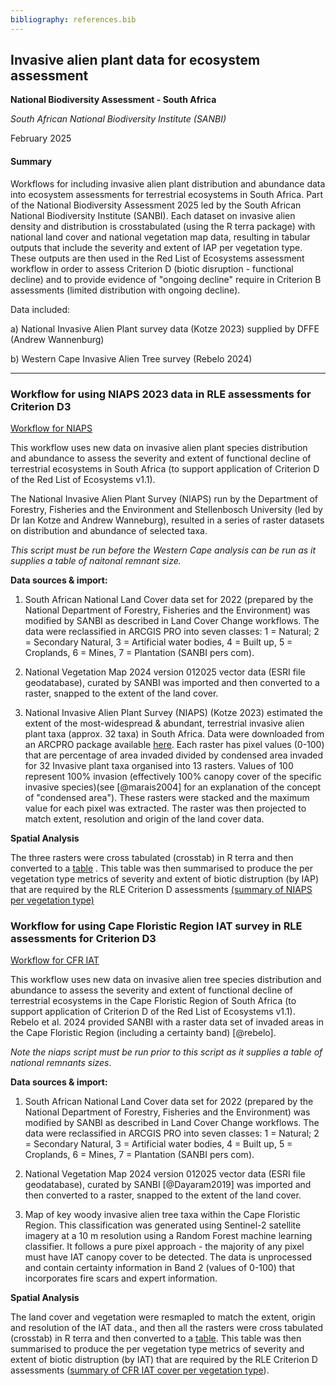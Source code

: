 ```yaml
---
bibliography: references.bib
---
```


## Invasive alien plant data for ecosystem assessment

**National Biodiversity Assessment - South Africa**

*South African National Biodiversity Institute (SANBI)*

February 2025

#### Summary

Workflows for including invasive alien plant distribution and abundance data into ecosystem assessments for terrestrial ecosystems in South Africa. Part of the National Biodiversity Assessment 2025 led by the South African National Biodiversity Institute (SANBI). Each dataset on invasive alien density and distribution is crosstabulated (using the R terra package) with national land cover and national vegetation map data, resulting in tabular outputs that include the severity and extent of IAP per vegetation type. These outputs are then used in the Red List of Ecosystems assessment workflow in order to assess Criterion D (biotic disruption - functional decline) and to provide evidence of "ongoing decline" require in Criterion B assessments (limited distribution with ongoing decline).

Data included:

a)  National Invasive Alien Plant survey data (Kotze 2023) supplied by DFFE (Andrew Wannenburg)

b)  Western Cape Invasive Alien Tree survey (Rebelo 2024)

------------------------------------------------------------------------

### Workflow for using NIAPS 2023 data in RLE assessments for Criterion D3

[Workflow for NIAPS](Invasives_niaps.qmd)

This workflow uses new data on invasive alien plant species distribution and abundance to assess the severity and extent of functional decline of terrestrial ecosystems in South Africa (to support application of Criterion D of the Red List of Ecosystems v1.1).

The National Invasive Alien Plant Survey (NIAPS) run by the Department of Forestry, Fisheries and the Environment and Stellenbosch University (led by Dr Ian Kotze and Andrew Wanneburg), resulted in a series of raster datasets on distribution and abundance of selected taxa.

*This script must be run before the Western Cape analysis can be run as it supplies a table of naitonal remnant size.*

**Data sources & import:**

1.  South African National Land Cover data set for 2022 (prepared by the National Department of Forestry, Fisheries and the Environment) was modified by SANBI as described in Land Cover Change workflows. The data were reclassified in ARCGIS PRO into seven classes: 1 = Natural; 2 = Secondary Natural, 3 = Artificial water bodies, 4 = Built up, 5 = Croplands, 6 = Mines, 7 = Plantation (SANBI pers com).

2.  National Vegetation Map 2024 version 012025 vector data (ESRI file geodatabase), curated by SANBI was imported and then converted to a raster, snapped to the extent of the land cover.

3.  National Invasive Alien Plant Survey (NIAPS) (Kotze 2023) estimated the extent of the most-widespread & abundant, terrestrial invasive alien plant taxa (approx. 32 taxa) in South Africa. Data were downloaded from an ARCPRO package available [here](https://dffeportal.environment.gov.za/portal/home/item.html?id=17de13c509ef4d3caf279d84e77312c3). Each raster has pixel values (0-100) that are percentage of area invaded divided by condensed area invaded for 32 Invasive plant taxa organised into 13 rasters. Values of 100 represent 100% invasion (effectively 100% canopy cover of the specific invasive species)(see [@marais2004] for an explanation of the concept of "condensed area"). These rasters were stacked and the maximum value for each pixel was extracted. The raster was then projected to match extent, resolution and origin of the land cover data.

**Spatial Analysis**

The three rasters were cross tabulated (crosstab) in R terra and then converted to a [table](outputs/niaps_lc_veg_tb.csv) . This table was then summarised to produce the per vegetation type metrics of severity and extent of biotic distruption (by IAP) that are required by the RLE Criterion D assessments [(summary of NIAPS per vegetation type)](outputs/data_for_rle_niaps.csv)

### Workflow for using Cape Floristic Region IAT survey in RLE assessments for Criterion D3

[Workflow for CFR IAT](Invasives_rebelo_wc.qmd)

This workflow uses new data on invasive alien tree species distribution and abundance to assess the severity and extent of functional decline of terrestrial ecosystems in the Cape Floristic Region of South Africa (to support application of Criterion D of the Red List of Ecosystems v1.1). Rebelo et al. 2024 provided SANBI with a raster data set of invaded areas in the Cape Floristic Region (including a certainty band) [@rebelo].

*Note the niaps script must be run prior to this script as it supplies a table of national remnants sizes*.

**Data sources & import:**

1.  South African National Land Cover data set for 2022 (prepared by the National Department of Forestry, Fisheries and the Environment) was modified by SANBI as described in Land Cover Change workflows. The data were reclassified in ARCGIS PRO into seven classes: 1 = Natural; 2 = Secondary Natural, 3 = Artificial water bodies, 4 = Built up, 5 = Croplands, 6 = Mines, 7 = Plantation (SANBI pers com).

2.  National Vegetation Map 2024 version 012025 vector data (ESRI file geodatabase), curated by SANBI [@Dayaram2019] was imported and then converted to a raster, snapped to the extent of the land cover.

3.  Map of key woody invasive alien tree taxa within the Cape Floristic Region. This classification was generated using Sentinel-2 satellite imagery at a 10 m resolution using a Random Forest machine learning classifier. It follows a pure pixel approach - the majority of any pixel must have IAT canopy cover to be detected. The data is unprocessed and contain certainty information in Band 2 (values of 0-100) that incorporates fire scars and expert information.

**Spatial Analysis**

The land cover and vegetation were resmapled to match the extent, origin and resolution of the IAT data., and then all the rasters were cross tabulated (crosstab) in R terra and then converted to a [table](output/inv_wc_lc_veg_tb.csv). This table was then summarised to produce the per vegetation type metrics of severity and extent of biotic distruption (by IAT) that are required by the RLE Criterion D assessments ([summary of CFR IAT cover per vegetation type](outputs/data_for_rle_rebelo_invwc.csv)).
